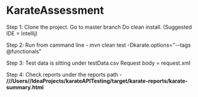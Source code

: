 # KarateAssessment

Step 1:
Clone the project.
Go to master branch
Do clean install.
(Suggested IDE = Intellij)

Step 2:
Run from cammand line -
  mvn clean test  -Dkarate.options="--tags @functionals"
  
Step 3:
Test data is sitting under testData.csv
Request body = request.xml

Step 4:
Check reports under the reports path -
**///Users/<your domain>/IdeaProjects/karateAPITesting/target/karate-reports/karate-summary.html**
